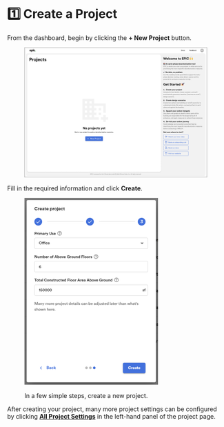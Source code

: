 # 1️⃣ Create a Project

From the dashboard, begin by clicking the **+ New Project** button.&#x20;

<div align="left">

<figure><img src="../../.gitbook/assets/image (2).png" alt="" width="563"><figcaption></figcaption></figure>

</div>

Fill in the required information and click **Create**.

<div align="left">

<figure><img src="../../.gitbook/assets/image (1) (1) (1).png" alt="" width="310"><figcaption><p>In a few simple steps, create a new project. </p></figcaption></figure>

</div>

After creating your project, many more project settings can be configured by clicking [**All Project Settings**](all-project-settings.md) in the left-hand panel of the project page. &#x20;
